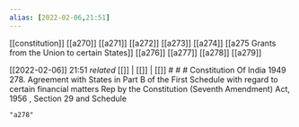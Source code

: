 ```yaml
---
alias: [2022-02-06,21:51]
---
```

[[constitution]] [[a270]] [[a271]] [[a272]] [[a273]] [[a274]] [[a275 Grants from the Union to certain States]] [[a276]] [[a277]] [[a278]] [[a279]]

[[2022-02-06]] 21:51 _related_ [[]] | [[]] | [[]] # # #
Constitution Of India 1949
278. Agreement with States in Part B of the First Schedule with regard to certain financial matters Rep by the Constitution (Seventh Amendment) Act, 1956 , Section 29 and Schedule
```query
"a278"
```